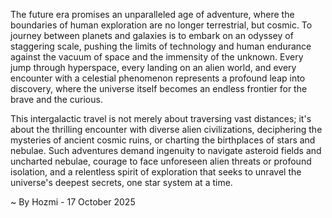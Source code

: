 
The future era promises an unparalleled age of adventure, where the boundaries of human exploration are no longer terrestrial, but cosmic. To journey between planets and galaxies is to embark on an odyssey of staggering scale, pushing the limits of technology and human endurance against the vacuum of space and the immensity of the unknown. Every jump through hyperspace, every landing on an alien world, and every encounter with a celestial phenomenon represents a profound leap into discovery, where the universe itself becomes an endless frontier for the brave and the curious.

This intergalactic travel is not merely about traversing vast distances; it's about the thrilling encounter with diverse alien civilizations, deciphering the mysteries of ancient cosmic ruins, or charting the birthplaces of stars and nebulae. Such adventures demand ingenuity to navigate asteroid fields and uncharted nebulae, courage to face unforeseen alien threats or profound isolation, and a relentless spirit of exploration that seeks to unravel the universe's deepest secrets, one star system at a time.

~ By Hozmi - 17 October 2025
